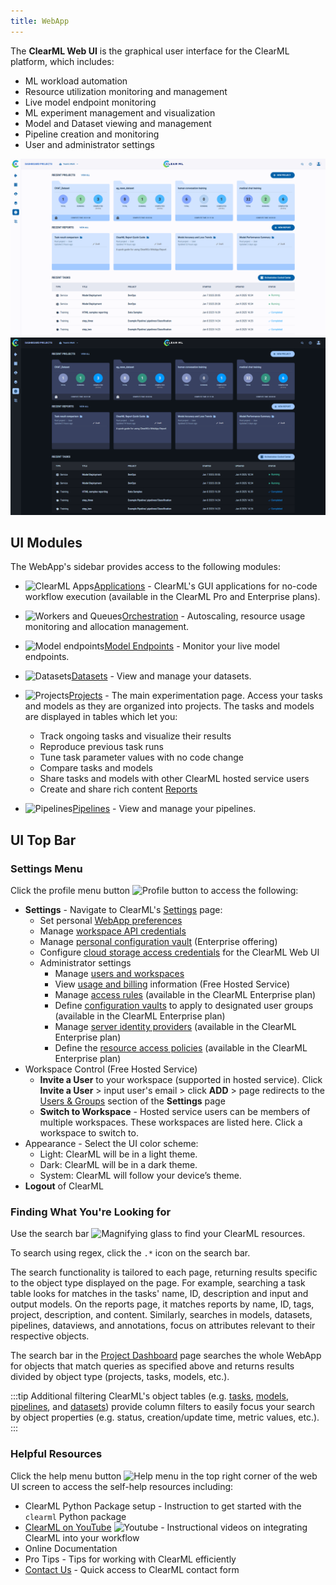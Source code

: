 ```yaml
---
title: WebApp
---
```


The **ClearML Web UI** is the graphical user interface for the ClearML platform, which includes:
* ML workload automation
* Resource utilization monitoring and management 
* Live model endpoint monitoring
* ML experiment management and visualization 
* Model and Dataset viewing and management
* Pipeline creation and monitoring
* User and administrator settings

![WebApp screenshots gif](../img/gif/webapp_screenshots.gif#light-mode-only)
![WebApp screenshots gif](../img/gif/webapp_screenshots_dark.gif#dark-mode-only)

## UI Modules 
The WebApp's sidebar provides access to the following modules:

* <img src="/docs/latest/icons/ico-applications.svg" alt="ClearML Apps" className="icon size-md space-md" />[Applications](applications/apps_overview.md) - ClearML's GUI applications for no-code workflow execution (available in the ClearML Pro and Enterprise plans).

* <img src="/docs/latest/icons/ico-workers.svg" alt="Workers and Queues" className="icon size-md space-md" />[Orchestration](webapp_workers_queues.md) - Autoscaling, resource usage monitoring and allocation management.

* <img src="/docs/latest/icons/ico-model-endpoints.svg" alt="Model endpoints" className="icon size-md space-md" />[Model Endpoints](webapp_model_endpoints.md) - Monitor your live model endpoints. 

* <img src="/docs/latest/icons/ico-side-bar-datasets.svg" alt="Datasets" className="icon size-md space-md" />[Datasets](datasets/webapp_dataset_page.md) - View and manage your datasets.

* <img src="/docs/latest/icons/ico-projects.svg" alt="Projects" className="icon size-md space-md" />[Projects](webapp_projects_page.md) - The main experimentation page. Access your tasks and models as they are organized into projects. The tasks and models are displayed in tables which let you:

  * Track ongoing tasks and visualize their results
  * Reproduce previous task runs 
  * Tune task parameter values with no code change
  * Compare tasks and models
  * Share tasks and models with other ClearML hosted service users
  * Create and share rich content [Reports](webapp_reports.md)

* <img src="/docs/latest/icons/ico-pipelines.svg" alt="Pipelines" className="icon size-md space-md" />[Pipelines](pipelines/webapp_pipeline_page.md) - View and manage your pipelines.

## UI Top Bar 
### Settings Menu

Click the profile menu button <img src="/docs/latest/icons/ico-me.svg" alt="Profile button" className="icon size-lg space-sm" />
to access the following:
* **Settings** - Navigate to ClearML's [Settings](settings/webapp_settings_profile.md) page:
  * Set personal [WebApp preferences](settings/webapp_settings_profile.md)
  * Manage [workspace API credentials](settings/webapp_settings_profile.md#clearml-api-credentials) 
  * Manage [personal configuration vault](settings/webapp_settings_profile.md#configuration-vault) (Enterprise offering)
  * Configure [cloud storage access credentials](settings/webapp_settings_profile.md#browser-cloud-storage-access) for the ClearML Web UI
  * Administrator settings
    * Manage [users and workspaces](settings/webapp_settings_users.md)
    * View [usage and billing](settings/webapp_settings_usage_billing.md) information (Free Hosted Service)
    * Manage [access rules](settings/webapp_settings_access_rules.md) (available in the ClearML Enterprise plan)
    * Define [configuration vaults](settings/webapp_settings_admin_vaults.md) to apply to designated user groups (available in the ClearML Enterprise plan)
    * Manage [server identity providers](settings/webapp_settings_id_providers.md) (available in the ClearML Enterprise plan)
    * Define the [resource access policies](settings/webapp_settings_resource_configs.md) (available in the ClearML Enterprise plan)
* Workspace Control (Free Hosted Service)
  * **Invite a User** to your workspace (supported in hosted service). Click **Invite a User** > input user's 
  email > click **ADD** > page redirects to the [Users & Groups](settings/webapp_settings_users.md#user-groups) section of 
  the **Settings** page 
  * **Switch to Workspace** - Hosted service users can be members of multiple workspaces. These workspaces are listed here. 
  Click a workspace to switch to.
* Appearance - Select the UI color scheme:
  * Light: ClearML will be in a light theme.
  * Dark: ClearML will be in a dark theme.
  * System: ClearML will follow your device’s theme.
* **Logout** of ClearML 

### Finding What You're Looking for
Use the search bar <img src="/docs/latest/icons/ico-search.svg" alt="Magnifying glass" className="icon size-md space-sm" />
to find your ClearML resources.

To search using regex, click the `.*` icon on the search bar. 

The search functionality is tailored to each page, returning results specific to the object type displayed on the page. 
For example, searching a task table looks for matches in the tasks' name, ID, description and input and output models. 
On the reports page, it matches reports by name, ID, tags, project, description, and content. Similarly, searches in 
models, datasets, pipelines, dataviews, and annotations, focus on attributes relevant to their respective objects.

The search bar in the [Project Dashboard](webapp_home.md) page searches the whole WebApp for objects that match queries as 
specified above and returns results divided by object type (projects, tasks, models, etc.). 

:::tip Additional filtering
ClearML's object tables (e.g. [tasks](webapp_exp_table.md), [models](webapp_model_table.md), [pipelines](pipelines/webapp_pipeline_table.md), 
and [datasets](datasets/webapp_dataset_page.md)) provide column filters to easily focus your search by object properties
(e.g. status, creation/update time, metric values, etc.).
:::

### Helpful Resources 
Click the help menu button <img src="/docs/latest/icons/ico-help-outlined.svg" alt="Help menu" className="icon size-md space-sm" /> 
in the top right corner of the web UI screen to access the self-help resources including:
* ClearML Python Package setup - Instruction to get started with the `clearml` Python package
* [ClearML on YouTube](https://www.youtube.com/c/ClearML/featured) <img src="/docs/latest/icons/ico-youtube.svg" alt="Youtube" className="icon size-md space-sm" />  - Instructional videos on integrating ClearML into your workflow
* Online Documentation
* Pro Tips - Tips for working with ClearML efficiently
* [Contact Us](https://clear.ml/contact-us) - Quick access to ClearML contact form
